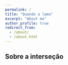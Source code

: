 ```yaml
---
permalink: /
title: "Quando a lama"
excerpt: "About me"
author_profile: true
redirect_from: 
  - /about/
  - /about.html
---
```


## Sobre a interseção
